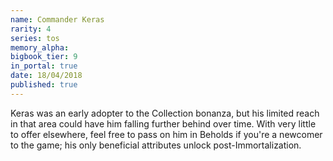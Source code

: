 ```yaml
---
name: Commander Keras
rarity: 4
series: tos
memory_alpha:
bigbook_tier: 9
in_portal: true
date: 18/04/2018
published: true
---
```


Keras was an early adopter to the Collection bonanza, but his limited reach in that area could have him falling further behind over time. With very little to offer elsewhere, feel free to pass on him in Beholds if you're a newcomer to the game; his only beneficial attributes unlock post-Immortalization.
